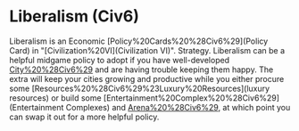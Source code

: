 # Liberalism (Civ6)

Liberalism is an Economic [Policy%20Cards%20%28Civ6%29](Policy Card) in "[Civilization%20VI](Civilization VI)".
Strategy.
Liberalism can be a helpful midgame policy to adopt if you have well-developed [City%20%28Civ6%29](cities) and are having trouble keeping them happy. The extra will keep your cities growing and productive while you either procure some [Resources%20%28Civ6%29%23Luxury%20Resources](luxury resources) or build some [Entertainment%20Complex%20%28Civ6%29](Entertainment Complexes) and [Arena%20%28Civ6%29](Arenas), at which point you can swap it out for a more helpful policy.